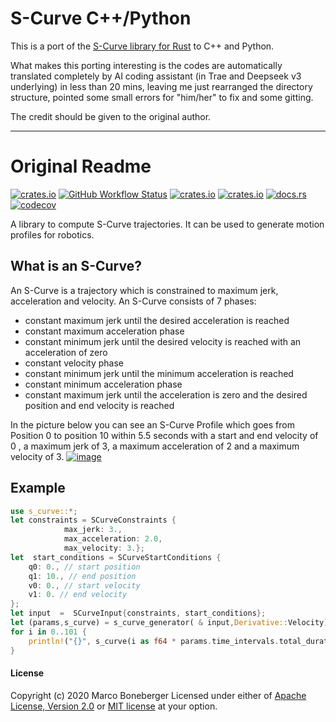 # S-Curve C++/Python

This is a port of the [S-Curve library for Rust](https://github.com/marcbone/s_curve) to C++ and Python. 

What makes this porting interesting is the codes are automatically translated completely by AI coding assistant (in Trae and Deepseek v3 underlying) in less than 20 mins, leaving me just rearranged the directory structure, pointed some small errors for "him/her" to fix and some gitting.

The credit should be given to the original author.


---
# Original Readme

[![crates.io](https://img.shields.io/crates/v/s_curve.svg)](https://crates.io/crates/s_curve)
[![GitHub Workflow Status](https://img.shields.io/github/actions/workflow/status/marcbone/s_curve/rust.yml)](https://github.com/marcbone/s_curve/actions)
[![crates.io](https://img.shields.io/crates/l/s_curve.svg)](https://crates.io/crates/s_curve)
[![crates.io](https://img.shields.io/crates/d/s_curve.svg)](https://crates.io/crates/s_curve)
[![docs.rs](https://docs.rs/s_curve/badge.svg)](https://docs.rs/s_curve)
[![codecov](https://codecov.io/gh/marcbone/s_curve/branch/main/graph/badge.svg?token=9LB5SI9B1E)](https://codecov.io/gh/marcbone/s_curve)



A library to compute S-Curve trajectories. It can be used to generate motion profiles for robotics.

## What is an S-Curve?

An S-Curve is a trajectory which is constrained to maximum jerk, acceleration and velocity.
An S-Curve consists of 7 phases:
 * constant maximum jerk until the desired acceleration is reached
 * constant maximum acceleration phase
 * constant minimum jerk until the desired velocity is reached with an acceleration of zero
 * constant velocity phase
 * constant minimum jerk until the minimum acceleration is reached
 * constant minimum acceleration phase
 * constant maximum jerk until the acceleration is zero and the desired position and end velocity is reached
 
 In the picture below you can see an S-Curve Profile which goes from Position 0 to position 10 within 5.5 seconds with a start and end velocity of 0
, a maximum jerk of 3, a maximum acceleration of 2 and a maximum velocity of 3.
[![image](http://i.imgur.com/BQPhS8n.png)](http://i.imgur.com/BQPhS8n.png)
## Example
  ```rust
  use s_curve::*;
  let constraints = SCurveConstraints {
              max_jerk: 3.,
              max_acceleration: 2.0,
              max_velocity: 3.};
  let  start_conditions = SCurveStartConditions {
      q0: 0., // start position
      q1: 10., // end position
      v0: 0., // start velocity
      v1: 0. // end velocity
  };
let input  =  SCurveInput{constraints, start_conditions};
let (params,s_curve) = s_curve_generator( & input,Derivative::Velocity);
for i in 0..101 {
      println!("{}", s_curve(i as f64 * params.time_intervals.total_duration() / 100.));
  }
  ```
#### License
Copyright (c) 2020 Marco Boneberger
Licensed under either of [Apache License, Version 2.0](LICENSE-APACHE) or [MIT license](LICENSE-MIT) at your option. 

